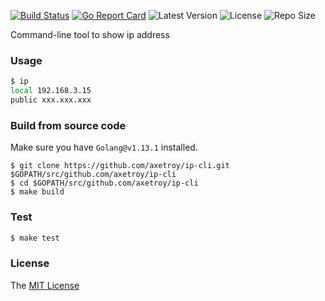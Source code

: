 [![Build Status](https://github.com/axetroy/ip-cli/workflows/test/badge.svg)](https://github.com/axetroy/ip-cli/actions)
[![Go Report Card](https://goreportcard.com/badge/github.com/axetroy/ip-cli)](https://goreportcard.com/report/github.com/axetroy/ip-cli)
![Latest Version](https://img.shields.io/github/v/release/axetroy/ip-cli.svg)
![License](https://img.shields.io/github/license/axetroy/ip-cli.svg)
![Repo Size](https://img.shields.io/github/repo-size/axetroy/ip-cli.svg)

Command-line tool to show ip address

### Usage

```bash
$ ip
local 192.168.3.15
public xxx.xxx.xxx
```

### Build from source code

Make sure you have `Golang@v1.13.1` installed.

```shell
$ git clone https://github.com/axetroy/ip-cli.git $GOPATH/src/github.com/axetroy/ip-cli
$ cd $GOPATH/src/github.com/axetroy/ip-cli
$ make build
```

### Test

```bash
$ make test
```

### License

The [MIT License](LICENSE)
